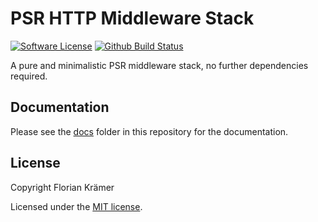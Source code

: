 # PSR HTTP Middleware Stack

[![Software License](https://img.shields.io/github/license/Phauthentic/psr-http-middleware-stack?style=flat-square)](LICENSE)
[![Github Build Status](https://img.shields.io/github/workflow/status/phauthentic/psr-http-middleware-stack/CI/master?style=flat-square)](Build)

A pure and minimalistic PSR middleware stack, no further dependencies required.

## Documentation

Please see the [docs](/docs/index.md) folder in this repository for the documentation.

## License

Copyright Florian Krämer

Licensed under the [MIT license](license.txt).
